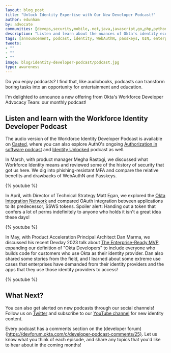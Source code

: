 ```yaml
---
layout: blog_post
title: "Unlock Identity Expertise with Our New Developer Podcast!"
author: edunham
by: advocate
communities: [devops,security,mobile,.net,java,javascript,go,php,python,ruby]
description: "Listen and learn about the nuances of Okta's identity ecosystem"
tags: [announcement, podcast, identity, WebAuthN, passkeys, OIN, enterprise]
tweets:
- ""
- ""
- ""
image: blog/identity-developer-podcast/podcast.jpg 
type: awareness
---
```


Do you enjoy podcasts? I find that, like audiobooks, podcasts can transform boring tasks into an opportunity for entertainment and education. 

I'm delighted to announce a new offering from Okta's Workforce Developer Advocacy Team: our monthly podcast! 

## Listen and learn with the Workforce Identity Developer Podcast

The audio version of the Workforce Identity Developer Podcast is available on [Casted](https://listen.casted.us/public/49/Workforce-Identity-Developer-Podcast-4ce90a5f), where you can also explore Auth0's ongoing [Authorization in software podcast](https://authorizationinsoftware.auth0.com/public/49/Authorization-in-Software-f9b69587) and [Identity Unlocked](https://identityunlocked.auth0.com/public/49/Identity%2C-Unlocked.--bed7fada) podcast as well.

In March, with product manager Megha Rastogi, we discussed what Workforce Identity means and reviewed some of the history of security that got us here. We dig into phishing-resistant MFA and compare the relative benefits and drawbacks of WebAuthN and Passkeys. 

{% youtube <PiY5HDp0ABI> %} 

In April, with Director of Technical Strategy Matt Egan, we explored the [Okta Integration Network](https://www.okta.com/integrations/) and compared OAuth integration between applications to its predecessor, SSWS tokens. Spoiler alert: Handing out a token that confers a lot of perms indefinitely to anyone who holds it isn't a great idea these days! 

{% youtube <oHvukPsaAko> %}

In May, with Product Acceleration Principal Architect Dan Marma, we discussed his recent Devday 2023 talk about [The Enterprise-Ready MVP](https://youtu.be/zL2U7qpdRZY), expanding our definition of "Okta Developers" to include everyone who builds code for customers who use Okta as their identity provider. Dan also shared some stories from the field, and I learned about some extreme use cases that enterprises have demanded from their identity providers and the apps that they use those identity providers to access! 

{% youtube <enWM5ZHnEp4> %}

## What Next?

You can also get alerted on new podcasts through our social channels! Follow us on [Twitter](https://twitter.com/oktadev) and subscribe to our [YouTube channel](https://www.youtube.com/c/OktaDev/) for new identity content. 

Every podcast has a comments section on the (developer forum){https://devforum.okta.com/c/developer-podcast-comments/25}. Let us know what you think of each episode, and share any topics that you'd like to hear about in the coming months!
